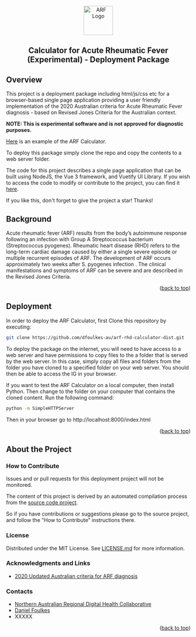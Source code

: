 <a id="readme-top"></a>
<div align="center">
  <a href="https://github.com/dfoulkes-au/arf-rhd-calculator"><img src="./favicon.ico" alt="ARF Logo" width="80" height="80"></a>
  <h2>Calculator for Acute Rheumatic Fever (Experimental) - Deployment Package</h2>
</div>


## Overview

This project is a deployment package including html/js/css etc for a browser-based single page application providing a user friendly implementation of the 2020 Australian criteria for Acute Rheumatic Fever diagnosis - based on Revised Jones Criteria for the Australian context.

**NOTE: This is experimental software and is not approved for diagnostic purposes.**

[Here](https://arf-calculator.nardhc.org/) is an example of the ARF Calculator.

To deploy this package simply clone the repo and copy the contents to a web server folder.

The code for this project describes a single page application that can be built using NodeJS, the Vue 3 framework, and Vuetify UI Library.   If you wish to access the code to modify or contribute to the project,  you can find it [here](https://github.com/dfoulkes-au/arf-rhd-calculator).

If you like this, don't forget to give the project a star! Thanks!

## Background

Acute rheumatic fever (ARF) results from the body’s autoimmune response following an infection with Group A Streptococcus bacterium (Streptococcus pyogenes). Rheumatic heart disease (RHD) refers to the long-term cardiac damage caused by either a single severe episode or multiple recurrent episodes of ARF.  The development of ARF occurs approximately two weeks after S. pyogenes infection . The clinical manifestations and symptoms of ARF can be severe and are described in the Revised Jones Criteria.

<p align="right">(<a href="#readme-top">back to top</a>)</p>

## Deployment

In order to deploy the ARF Calculator,  first Clone this repository by executing:

```sh
git clone https://github.com/dfoulkes-au/arf-rhd-calculator-dist.git
```

To deploy the package on the internet, you will need to have access to a web server and have permissions to copy files to the a folder that is served by the web server.
In this case,  simply copy all files and folders from the folder you have cloned to a specified folder on your web server.  You should then be able to access the IG in your browser.

If you want to test the ARF Calculator on a local computer,  then install Python.   Then change to the folder on your computer that contains the cloned content.
Run the following command:

```sh
python -m SimpleHTTPServer
```

Then in your browser go to http://localhost:8000/index.html

<p align="right">(<a href="#readme-top">back to top</a>)</p>

## About the Project

### How to Contribute

Issues and or pull requests for this deployment project will not be monitored.  

The content of this project is derived by an automated compilation process from the [source code project](https://github.com/dfoulkes-au/arf-rhd-calculator).

So if you have contributions or suggestions please go to the source project, and follow the "How to Contribute" instructions there.

### License

Distributed under the MIT License. See [LICENSE.md][license-url] for more information.

### Acknowledgments and Links

- [2020 Updated Australian criteria for ARF diagnosis](https://www.rhdaustralia.org.au/system/files/fileuploads/a3_2020_updated_criteria_for_arf_diagnosis.pdf)

### Contacts

- [Northern Australian Regional Digital Health Collaborative][linkedin-nardhc-url]
- [Daniel Foulkes][linkedin-df-url]
- XXXXX

<p align="right">(<a href="#readme-top">back to top</a>)</p>

[linkedin-df-url]: https://www.linkedin.com/in/daniel-foulkes/
[linkedin-nardhc-url]: https://www.linkedin.com/company/101721851
[license-url]: https://github.com/dfoulkes-au/arf-rhd-calculator/blob/main/LICENSE.md
